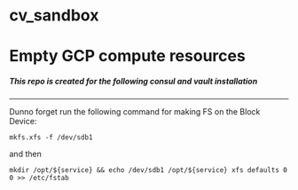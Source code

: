 # cv_sandbox
# Empty GCP compute resources
 ##### This repo is created for the following consul and vault installation

------------


Dunno forget run the following command for making FS on the Block Device:

`mkfs.xfs -f /dev/sdb1`

and then 

`mkdir /opt/${service} && echo /dev/sdb1 /opt/${service} xfs defaults 0 0 >> /etc/fstab`
